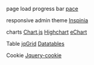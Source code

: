 page load progress bar 
    [pace](http://github.hubspot.com/pace/docs/welcome/)

responsive admin theme
    [Inspinia](https://wrapbootstrap.com/theme/inspinia-responsive-admin-theme-WB0R5L90S) 

charts
    [Chart.js](http://www.chartjs.org/)
    [Highchart](http://www.highcharts.com/)
    [eChart](http://echarts.baidu.com/)

Table
    [jqGrid](http://guriddo.net/)
    [Datatables](https://datatables.net/)

Cookie
    [Jquery-cookie](https://github.com/carhartl/jquery-cookie)
